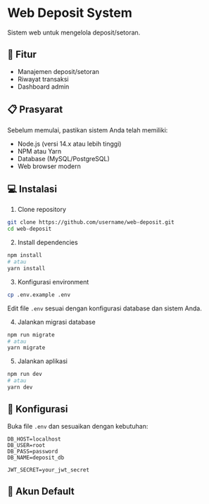 # Web Deposit System

Sistem web untuk mengelola deposit/setoran.

## 🚀 Fitur

- Manajemen deposit/setoran
- Riwayat transaksi
- Dashboard admin

## 📋 Prasyarat

Sebelum memulai, pastikan sistem Anda telah memiliki:

- Node.js (versi 14.x atau lebih tinggi)
- NPM atau Yarn
- Database (MySQL/PostgreSQL)
- Web browser modern

## 💻 Instalasi

1. Clone repository
```bash
git clone https://github.com/username/web-deposit.git
cd web-deposit
```

2. Install dependencies
```bash
npm install
# atau
yarn install
```

3. Konfigurasi environment
```bash
cp .env.example .env
```
Edit file `.env` sesuai dengan konfigurasi database dan sistem Anda.

4. Jalankan migrasi database
```bash
npm run migrate
# atau
yarn migrate
```

5. Jalankan aplikasi
```bash
npm run dev
# atau
yarn dev
```

## 🔧 Konfigurasi

Buka file `.env` dan sesuaikan dengan kebutuhan:

```env
DB_HOST=localhost
DB_USER=root
DB_PASS=password
DB_NAME=deposit_db

JWT_SECRET=your_jwt_secret
```

## 👥 Akun Default
